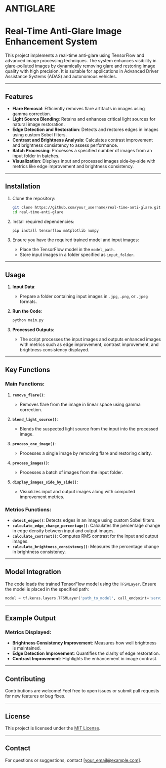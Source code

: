 # ANTIGLARE

# Real-Time Anti-Glare Image Enhancement System

This project implements a real-time anti-glare using TensorFlow and advanced image processing techniques. The system enhances visibility in glare-polluted images by dynamically removing glare and restoring image quality with high precision. It is suitable for applications in Advanced Driver Assistance Systems (ADAS) and autonomous vehicles.

---

## Features

- **Flare Removal**: Efficiently removes flare artifacts in images using gamma correction.
- **Light Source Blending**: Retains and enhances critical light sources for natural image restoration.
- **Edge Detection and Restoration**: Detects and restores edges in images using custom Sobel filters.
- **Contrast and Brightness Analysis**: Calculates contrast improvement and brightness consistency to assess performance.
- **Batch Processing**: Processes a specified number of images from an input folder in batches.
- **Visualization**: Displays input and processed images side-by-side with metrics like edge improvement and brightness consistency.

---

## Installation

1. Clone the repository:
    ```bash
    git clone https://github.com/your_username/real-time-anti-glare.git
    cd real-time-anti-glare
    ```
2. Install required dependencies:
    ```bash
    pip install tensorflow matplotlib numpy
    ```

3. Ensure you have the required trained model and input images:
    - Place the TensorFlow model in the `model_path`.
    - Store input images in a folder specified as `input_folder`.

---

## Usage

1. **Input Data**:
    - Prepare a folder containing input images in `.jpg`, `.png`, or `.jpeg` formats.

2. **Run the Code**:
    ```bash
    python main.py
    ```

3. **Processed Outputs**:
    - The script processes the input images and outputs enhanced images with metrics such as edge improvement, contrast improvement, and brightness consistency displayed.

---

## Key Functions

### Main Functions:

1. **`remove_flare()`**:
   - Removes flare from the image in linear space using gamma correction.

2. **`blend_light_source()`**:
   - Blends the suspected light source from the input into the processed image.

3. **`process_one_image()`**:
   - Processes a single image by removing flare and restoring clarity.

4. **`process_images()`**:
   - Processes a batch of images from the input folder.

5. **`display_images_side_by_side()`**:
   - Visualizes input and output images along with computed improvement metrics.

### Metrics Functions:

- **`detect_edges()`**: Detects edges in an image using custom Sobel filters.
- **`calculate_edge_change_percentage()`**: Calculates the percentage change in edge density between input and output images.
- **`calculate_contrast()`**: Computes RMS contrast for the input and output images.
- **`calculate_brightness_consistency()`**: Measures the percentage change in brightness consistency.

---

## Model Integration

The code loads the trained TensorFlow model using the `TFSMLayer`. Ensure the model is placed in the specified path:
```python
model = tf.keras.layers.TFSMLayer('path_to_model', call_endpoint='serving_default')
```

---

## Example Output

### Metrics Displayed:

- **Brightness Consistency Improvement**: Measures how well brightness is maintained.
- **Edge Detection Improvement**: Quantifies the clarity of edge restoration.
- **Contrast Improvement**: Highlights the enhancement in image contrast.

---

## Contributing

Contributions are welcome! Feel free to open issues or submit pull requests for new features or bug fixes.

---

## License

This project is licensed under the [MIT License](LICENSE).

---

## Contact

For questions or suggestions, contact [your_email@example.com].
